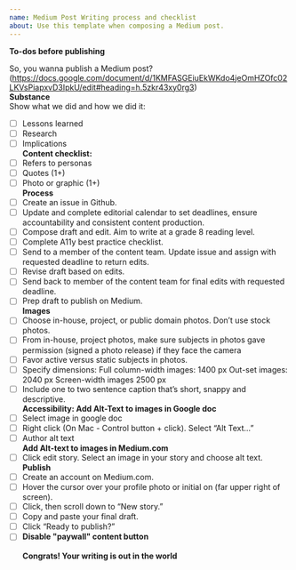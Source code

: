 ```yaml
---
name: Medium Post Writing process and checklist 
about: Use this template when composing a Medium post.
---
```

**To-dos before publishing**
<!--- here we list the steps to take before publishing a post under @Civiqueso on Medium.com --->
So, you wanna publish a Medium post? (https://docs.google.com/document/d/1KMFASGEiuEkWKdo4jeOmHZOfc02LKVsPiapxvD3IpkU/edit#heading=h.5zkr43xy0rg3)
<br>**Substance**<br>
Show what we did and how we did it:
- [ ] Lessons learned
- [ ] Research
- [ ] Implications
<br>**Content checklist:**<br>
- [ ] Refers to personas
- [ ] Quotes (1+)
- [ ] Photo or graphic (1+)
<br>**Process**<br>
- [ ] Create an issue in Github.
- [ ] Update and complete editorial calendar to set deadlines, ensure accountability and consistent content production. 
- [ ] Compose draft and edit. Aim to write at a grade 8 reading level.
- [ ] Complete A11y best practice checklist.
- [ ] Send to a member of the content team. Update issue and assign with requested deadline to return edits.
- [ ] Revise draft based on edits.
- [ ] Send back to member of the content team for final edits with requested deadline.
- [ ] Prep draft to publish on Medium.
<br>**Images**<br>
- [ ] Choose in-house, project, or public domain photos. Don’t use stock photos. 
- [ ] From in-house, project photos, make sure subjects in photos gave permission (signed a photo release) if they face the camera
- [ ] Favor active versus static subjects in photos.
- [ ] Specify dimensions:
Full column-width images: 1400 px
Out-set images: 2040 px
Screen-width images 2500 px
- [ ] Include one to two sentence caption that’s short, snappy and descriptive. 
<br>**Accessibility: Add Alt-Text to images in Google doc**<br>
- [ ] Select image in google doc
- [ ] Right click (On Mac - Control button + click). Select “Alt Text…”
- [ ] Author alt text
<br>**Add Alt-text to images in Medium.com**<br>
- [ ] Click edit story. Select an image in your story and choose alt text.
<br>**Publish**<br>
- [ ] Create an account on Medium.com.
- [ ] Hover the cursor over your profile photo or initial on (far upper right of screen). 
- [ ] Click, then scroll down to “New story.”
- [ ] Copy and paste your final draft. 
- [ ] Click “Ready to publish?” 
- [ ] **Disable "paywall" content button**<br>
<br>**Congrats! Your writing is out in the world**<br>
